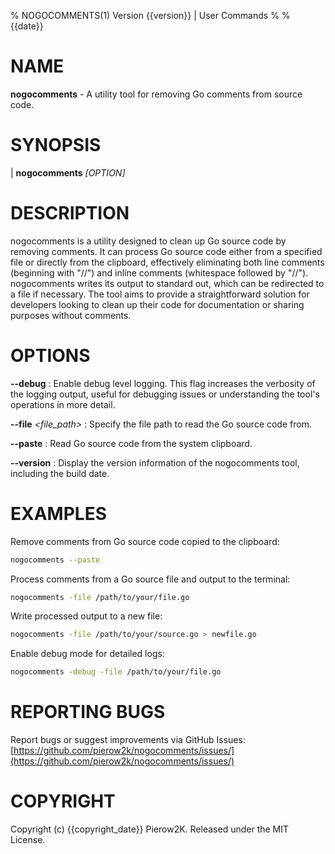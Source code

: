 % NOGOCOMMENTS(1) Version {{version}} | User Commands
%
% {{date}}

NAME
====

**nogocomments** - A utility tool for removing Go comments from source code.


SYNOPSIS
========

| **nogocomments** *\[OPTION\]*

DESCRIPTION
===========

nogocomments is a utility designed to clean up Go source code by removing
comments. It can process Go source code either from a specified file or
directly from the clipboard, effectively eliminating both line comments
(beginning with "//") and inline comments (whitespace followed by "//").
nogocomments writes its output to standard out, which can be redirected to
a file if necessary. The tool aims to provide a straightforward solution
for developers looking to clean up their code for documentation or sharing
purposes without comments.

OPTIONS
=======

**\-\-debug**
:   Enable debug level logging. This flag increases the verbosity of
    the logging output, useful for debugging issues or understanding
    the tool's operations in more detail.

**\-\-file** *\<file_path\>*
:   Specify the file path to read the Go source code from.

**\-\-paste**
:   Read Go source code from the system clipboard.

**\-\-version**
:   Display the version information of the nogocomments tool, including
    the build date.


EXAMPLES
========

Remove comments from Go source code copied to the clipboard:

```bash
nogocomments --paste
```

Process comments from a Go source file and output to the terminal:

```bash
nogocomments -file /path/to/your/file.go
```

Write processed output to a new file:

```bash
nogocomments -file /path/to/your/source.go > newfile.go
```

Enable debug mode for detailed logs:

```bash
nogocomments -debug -file /path/to/your/file.go
```

REPORTING BUGS
==============

Report bugs or suggest improvements via GitHub Issues:
[https://github.com/pierow2k/nogocomments/issues/](https://github.com/pierow2k/nogocomments/issues/)


COPYRIGHT
=========

Copyright (c) {{copyright_date}} Pierow2K. Released under the MIT License.
